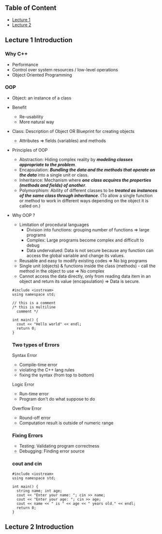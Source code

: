 ## Table of Content
- [Lecture 1](#Lecture-1-Introduction)
- [Lecture 2](#Lecture-2-Introduction)

## Lecture 1 Introduction

### Why C++
- Performance
- Control over system resources / low-level operations
- Object Oriented Programming

### OOP
- Object: an instance of a class
- Benefit
  - Re-usability
  - More natural way

- Class: Description of Object OR Blueprint for creating objects
  - Attributes => fields (variables) and methods

- Principles of OOP
  - Abstraction: Hiding complex reality by ***modeling classes appropriate to the problem***.
  - Encapsulation: ***Bundling the data and the methods that operate on the data*** into a single unit or class.
  - Inheritance: Mechanism where ***one class acquires the properties (methods and fields) of another***.
  - Polymorphism: Ability of different classes to be ***treated as instances of the same class through inheritance***.
    (To allow a single function or method to work in different ways depending on the object it is called on.)

- Why OOP ?
  - Limitation of procedural languages
    - Division into functions: grouping number of functions => large programs
    - Complex: Large programs become complex and difficult to debug
    - Data undervalued: Data is not secure because any function can access the global variable and change its values.
  - Reusable and easy to modify existing codes => No big programs
  - Single unit (objects) & functions inside the class (methods) - call the method in the object to use => No complex
  - Cannot access the data directly, only from reading data item in an object and return its value (encapsulation) => Data is secure.
 
  ```
  #include <iostream>
  using namespace std;

  // this is a comment
  /* this is multiline
    comment */
  
  int main() {
    cout << "Hello world" << endl;
    return 0;
  }
  ```

  ### Two types of Errors
  Syntax Error
  - Compile-time error
  - violating the C++ lang rules
  - fixing the syntax (from top to bottom)

  Logic Error
  - Run-time error
  - Program don't do what suppose to do

  Overflow Error
  - Round-off error
  - Computation result is outside of numeric range

  ### Fixing Errors
  - Testing: Validating program correctness
  - Debugging: Finding error source

  ### cout and cin
  ```
  #include <iostream>
  using namespace std;

  int main() {
    string name; int age;
    cout << "Enter your name: "; cin >> name;
    cout << "Enter your age: "; cin >> age;
    cout << name << " is " << age << " years old." << endl;
    return 0;
  }
  ```

## Lecture 2 Introduction
